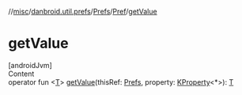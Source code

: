 //[misc](../../../../index.md)/[danbroid.util.prefs](../../index.md)/[Prefs](../index.md)/[Pref](index.md)/[getValue](get-value.md)



# getValue  
[androidJvm]  
Content  
operator fun <[T](get-value.md)> [getValue](get-value.md)(thisRef: [Prefs](../index.md), property: [KProperty](https://kotlinlang.org/api/latest/jvm/stdlib/kotlin.reflect/-k-property/index.html)<*>): [T](get-value.md)  



